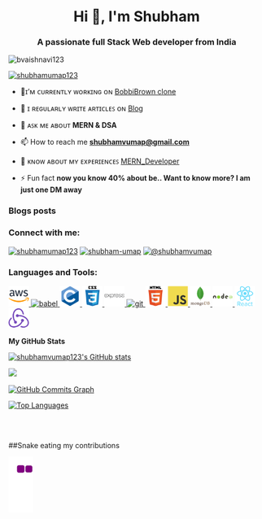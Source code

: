<h1 align="center">Hi 👋, I'm Shubham</h1>
<h3 align="center">A passionate full Stack Web developer from India</h3>

<p align="left"> <img src="https://komarev.com/ghpvc/?username=bvaishnavi123&label=Profile%20views&color=0e75b6&style=flat" alt="bvaishnavi123" /> </p>

<!-- <p align="center"> <img align="center" style="width:1000px" src="https://media2.giphy.com/media/RbDKaczqWovIugyJmW/200.gif" alt="shubhamvumap123" /> </p> -->

<p align="left"> <a href="https://twitter.com/shubhamumap123" target="blank"><img
            src="https://img.shields.io/twitter/follow/shubhamumap123?logo=twitter&style=for-the-badge"
            alt="shubhamumap123" /></a> </p>

- 🔭ɪ’ᴍ ᴄᴜʀʀᴇɴᴛʟʏ ᴡᴏʀᴋɪɴɢ ᴏɴ [BobbiBrown clone](https://bobbibrown.vercel.app/)

- 📝 ɪ ʀᴇɢᴜʟᴀʀʟʏ ᴡʀɪᴛᴇ ᴀʀᴛɪᴄʟᴇꜱ ᴏɴ [Blog ](https://medium.com/@shubhamvumap)

- 💬 ᴀꜱᴋ ᴍᴇ ᴀʙᴏᴜᴛ **MERN & DSA**

- 📫 How to reach me **shubhamvumap@gmail.com**

- 📄 ᴋɴᴏᴡ ᴀʙᴏᴜᴛ ᴍʏ ᴇxᴘᴇʀɪᴇɴᴄᴇꜱ
[MERN_Developer](https://drive.google.com/file/d/1vDe7ZT7PrqKO6RSkWnhD8h2FwXU2Xisq/view?usp=sharing)

- ⚡ Fun fact **now you know 40% about be.. Want to know more? I am just one DM away**

### Blogs posts
<!-- BLOG-POST-LIST:START -->
<!-- BLOG-POST-LIST:END -->

<h3 align="left">Connect with me:</h3>
<p align="left">
    <a href="https://twitter.com/shubhamumap123" target="blank"><img align="center"
            src="https://raw.githubusercontent.com/rahuldkjain/github-profile-readme-generator/master/src/images/icons/Social/twitter.svg"
            alt="shubhamumap123" height="30" width="40" /></a>
    <a href="https://linkedin.com/in/shubham-umap" target="blank"><img align="center"
            src="https://raw.githubusercontent.com/rahuldkjain/github-profile-readme-generator/master/src/images/icons/Social/linked-in-alt.svg"
            alt="shubham-umap" height="30" width="40" /></a>
    <a href="https://medium.com/@shubhamvumap" target="blank"><img align="center"
            src="https://raw.githubusercontent.com/rahuldkjain/github-profile-readme-generator/master/src/images/icons/Social/medium.svg"
            alt="@shubhamvumap" height="30" width="40" /></a>
</p>


<!-- //Languages and Tool -->
<h3 align="left">Languages and Tools:</h3>
<p align="left"> <a href="https://aws.amazon.com" target="_blank" rel="noreferrer"> <img
            src="https://raw.githubusercontent.com/devicons/devicon/master/icons/amazonwebservices/amazonwebservices-original-wordmark.svg"
            alt="aws" width="40" height="40" /> </a> <a href="https://babeljs.io/" target="_blank" rel="noreferrer">
        <img src="https://www.vectorlogo.zone/logos/babeljs/babeljs-icon.svg" alt="babel" width="40" height="40" /> </a>
    <a href="https://www.cprogramming.com/" target="_blank" rel="noreferrer"> <img
            src="https://raw.githubusercontent.com/devicons/devicon/master/icons/c/c-original.svg" alt="c" width="40"
            height="40" /> </a> <a href="https://www.w3schools.com/css/" target="_blank" rel="noreferrer"> <img
            src="https://raw.githubusercontent.com/devicons/devicon/master/icons/css3/css3-original-wordmark.svg"
            alt="css3" width="40" height="40" /> </a> <a href="https://expressjs.com" target="_blank" rel="noreferrer">
        <img src="https://raw.githubusercontent.com/devicons/devicon/master/icons/express/express-original-wordmark.svg"
            alt="express" width="40" height="40" /> </a> <a href="https://git-scm.com/" target="_blank"
        rel="noreferrer"> <img src="https://www.vectorlogo.zone/logos/git-scm/git-scm-icon.svg" alt="git" width="40"
            height="40" /> </a> <a href="https://www.w3.org/html/" target="_blank" rel="noreferrer"> <img
            src="https://raw.githubusercontent.com/devicons/devicon/master/icons/html5/html5-original-wordmark.svg"
            alt="html5" width="40" height="40" /> </a> <a href="https://developer.mozilla.org/en-US/docs/Web/JavaScript"
        target="_blank" rel="noreferrer"> <img
            src="https://raw.githubusercontent.com/devicons/devicon/master/icons/javascript/javascript-original.svg"
            alt="javascript" width="40" height="40" /> </a> <a href="https://www.mongodb.com/" target="_blank"
        rel="noreferrer"> <img
            src="https://raw.githubusercontent.com/devicons/devicon/master/icons/mongodb/mongodb-original-wordmark.svg"
            alt="mongodb" width="40" height="40" /> </a> <a href="https://nodejs.org" target="_blank" rel="noreferrer">
        <img src="https://raw.githubusercontent.com/devicons/devicon/master/icons/nodejs/nodejs-original-wordmark.svg"
            alt="nodejs" width="40" height="40" /> </a> <a href="https://reactjs.org/" target="_blank" rel="noreferrer">
        <img src="https://raw.githubusercontent.com/devicons/devicon/master/icons/react/react-original-wordmark.svg"
            alt="react" width="40" height="40" /> </a> <a href="https://redux.js.org" target="_blank" rel="noreferrer">
        <img src="https://raw.githubusercontent.com/devicons/devicon/master/icons/redux/redux-original.svg" alt="redux"
            width="40" height="40" /> </a>
</p>

<b>My GitHub Stats</b>

<a href="https://github.com/Shubhamvumap123/Shubhamvumap123.git"><img
        src="https://github-readme-stats.vercel.app/api?username=shubhamvumap123&show_icons=true&hide=&count_private=true&title_color=0891b2&text_color=ffffff&icon_color=0891b2&bg_color=1c1917&hide_border=true&show_icons=true"
        alt="shubhamvumap123's GitHub stats" /></a>

<a href="https://github.com/Shubhamvumap123/Shubhamvumap123.git"><img
        src="https://github-readme-streak-stats.herokuapp.com/?user=shubhamvumap123&stroke=ffffff&background=1c1917&ring=0891b2&fire=0891b2&currStreakNum=ffffff&currStreakLabel=0891b2&sideNums=ffffff&sideLabels=ffffff&dates=ffffff&hide_border=true" /></a>

<a href="https://github.com/Shubhamvumap123/Shubhamvumap123.git"><img
        src="https://activity-graph.herokuapp.com/graph?username=shubhamvumap123&bg_color=1c1917&color=ffffff&line=0891b2&point=ffffff&area_color=1c1917&area=true&hide_border=true&custom_title=GitHub%20Commits%20Graph"
        alt="GitHub Commits Graph" /></a><br>

<a href="https://github.com/Shubhamvumap123/Shubhamvumap123.git" align="left"><img
        src="https://github-readme-stats.vercel.app/api/top-langs/?username=shubhamvumap123&langs_count=10&title_color=0891b2&text_color=ffffff&icon_color=0891b2&bg_color=1c1917&hide_border=true&locale=en&custom_title=Top%20%Languages"
        alt="Top Languages" /></a>

</div><br /><br />


##Snake eating my contributions 

![snake gif](https://github.com/Shubhamvumap123/Shubhamvumap123/blob/output/github-contribution-grid-snake.gif)
